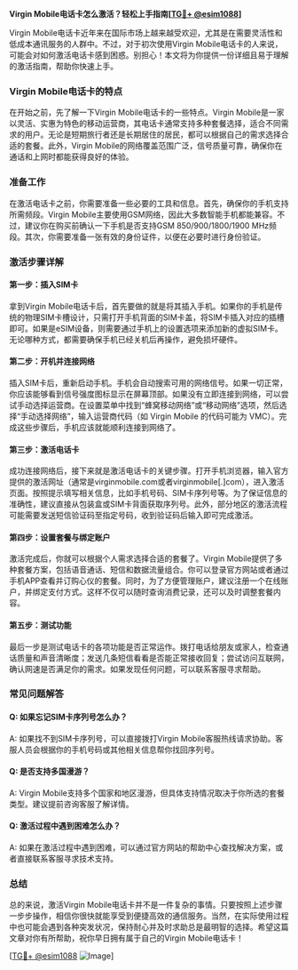 **Virgin Mobile电话卡怎么激活？轻松上手指南[[TG💪+ @esim1088](https://t.me/s/esim1088)]**

Virgin Mobile电话卡近年来在国际市场上越来越受欢迎，尤其是在需要灵活性和低成本通讯服务的人群中。不过，对于初次使用Virgin Mobile电话卡的人来说，可能会对如何激活电话卡感到困惑。别担心！本文将为你提供一份详细且易于理解的激活指南，帮助你快速上手。

### Virgin Mobile电话卡的特点

在开始之前，先了解一下Virgin Mobile电话卡的一些特点。Virgin Mobile是一家以灵活、实惠为特色的移动运营商，其电话卡通常支持多种套餐选择，适合不同需求的用户。无论是短期旅行者还是长期居住的居民，都可以根据自己的需求选择合适的套餐。此外，Virgin Mobile的网络覆盖范围广泛，信号质量可靠，确保你在通话和上网时都能获得良好的体验。

### 准备工作

在激活电话卡之前，你需要准备一些必要的工具和信息。首先，确保你的手机支持所需频段。Virgin Mobile主要使用GSM网络，因此大多数智能手机都能兼容。不过，建议你在购买前确认一下手机是否支持GSM 850/900/1800/1900 MHz频段。其次，你需要准备一张有效的身份证件，以便在必要时进行身份验证。

### 激活步骤详解

#### 第一步：插入SIM卡

拿到Virgin Mobile电话卡后，首先要做的就是将其插入手机。如果你的手机是传统的物理SIM卡槽设计，只需打开手机背面的SIM卡盖，将SIM卡插入对应的插槽即可。如果是eSIM设备，则需要通过手机上的设置选项来添加新的虚拟SIM卡。无论哪种方式，都需要确保手机已经关机后再操作，避免损坏硬件。

#### 第二步：开机并连接网络

插入SIM卡后，重新启动手机。手机会自动搜索可用的网络信号。如果一切正常，你应该能够看到信号强度图标显示在屏幕顶部。如果没有立即连接到网络，可以尝试手动选择运营商。在设置菜单中找到“蜂窝移动网络”或“移动网络”选项，然后选择“手动选择网络”，输入运营商代码（如 Virgin Mobile 的代码可能为 VMC）。完成这些步骤后，手机应该就能顺利连接到网络了。

#### 第三步：激活电话卡

成功连接网络后，接下来就是激活电话卡的关键步骤。打开手机浏览器，输入官方提供的激活网址（通常是virginmobile.com或者virginmobile[.]com），进入激活页面。按照提示填写相关信息，比如手机号码、SIM卡序列号等。为了保证信息的准确性，建议直接从包装盒或SIM卡背面获取序列号。此外，部分地区的激活流程可能需要发送短信验证码至指定号码，收到验证码后输入即可完成激活。

#### 第四步：设置套餐与绑定账户

激活完成后，你就可以根据个人需求选择合适的套餐了。Virgin Mobile提供了多种套餐方案，包括语音通话、短信和数据流量组合。你可以登录官方网站或者通过手机APP查看并订购心仪的套餐。同时，为了方便管理账户，建议注册一个在线账户，并绑定支付方式。这样不仅可以随时查询消费记录，还可以及时调整套餐内容。

#### 第五步：测试功能

最后一步是测试电话卡的各项功能是否正常运作。拨打电话给朋友或家人，检查通话质量和声音清晰度；发送几条短信看看是否能正常接收回复；尝试访问互联网，确认网速是否满足你的需求。如果发现任何问题，可以联系客服寻求帮助。

### 常见问题解答

#### Q: 如果忘记SIM卡序列号怎么办？

A: 如果找不到SIM卡序列号，可以直接拨打Virgin Mobile客服热线请求协助。客服人员会根据你的手机号码或其他相关信息帮你找回序列号。

#### Q: 是否支持多国漫游？

A: Virgin Mobile支持多个国家和地区漫游，但具体支持情况取决于你所选的套餐类型。建议提前咨询客服了解详情。

#### Q: 激活过程中遇到困难怎么办？

A: 如果在激活过程中遇到困难，可以通过官方网站的帮助中心查找解决方案，或者直接联系客服寻求技术支持。

### 总结

总的来说，激活Virgin Mobile电话卡并不是一件复杂的事情。只要按照上述步骤一步步操作，相信你很快就能享受到便捷高效的通信服务。当然，在实际使用过程中也可能会遇到各种突发状况，保持耐心并及时求助总是最明智的选择。希望这篇文章对你有所帮助，祝你早日拥有属于自己的Virgin Mobile电话卡！

[[TG💪+ @esim1088](https://t.me/s/esim1088) ![Image](https://i.postimg.cc/4NQfJmqS/Snipaste-2025-05-13-00-14-12.png)]